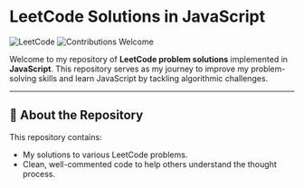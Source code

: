 # LeetCode Solutions in JavaScript

![LeetCode](https://img.shields.io/badge/LeetCode-JavaScript-orange)
![Contributions Welcome](https://img.shields.io/badge/contributions-welcome-brightgreen.svg)

Welcome to my repository of **LeetCode problem solutions** implemented in **JavaScript**. This repository serves as my journey to improve my problem-solving skills and learn JavaScript by tackling algorithmic challenges.

---

## 🚀 **About the Repository**

This repository contains:
- My solutions to various LeetCode problems.
- Clean, well-commented code to help others understand the thought process.
